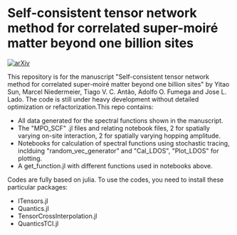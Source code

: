 #  Self-consistent tensor network method for correlated super-moiré matter beyond one billion sites

[![arXiv](https://img.shields.io/badge/arXiv-2503.04373-B31B1B)](https://arxiv.org/abs/2503.04373)

This repository is for the manuscript "Self-consistent tensor network method for correlated super-moiré matter beyond one billion sites" by Yitao Sun, Marcel Niedermeier, Tiago V. C. Antão, Adolfo O. Fumega and Jose L. Lado. The code is still under heavy development without detailed optimization or refactorization.This repo contains:

* All data generated for the spectral functions shown in the manuscript.
* The "MPO_SCF" .jl files and relating notebook files, 2 for spatially varying on-site interaction, 2 for spatially varying hopping amplitude.
* Notebooks for calculation of spectral functions using stochastic tracing, inclduing "random_vec_generator" and "Cal_LDOS", "Plot_LDOS" for plotting.
* A get_function.jl with different functions used in notebooks above.

Codes are fully based on julia. To use the codes, you need to install these particular packages:

* ITensors.jl
* Quantics.jl
* TensorCrossInterpolation.jl
* QuanticsTCI.jl
